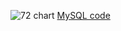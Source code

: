 


![72 chart](https://github.com/user-attachments/assets/bd0ec04f-e54c-4705-a8c9-712e92ae4d00)
[MySQL code](https://github.com/Jihyesh/mysql_for_ecommerce_da/blob/main/product_analysis/72%20analyzing%20product%20sales%20and%20product%20launches.sql)
